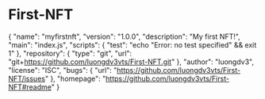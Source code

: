 # First-NFT
{
  "name": "myfirstnft",
  "version": "1.0.0",
  "description": "My first NFT!",
  "main": "index.js",
  "scripts": {
    "test": "echo \"Error: no test specified\" && exit 1"
  },
  "repository": {
    "type": "git",
    "url": "git+https://github.com/luongdv3vts/First-NFT.git"
  },
  "author": "luongdv3",
  "license": "ISC",
  "bugs": {
    "url": "https://github.com/luongdv3vts/First-NFT/issues"
  },
  "homepage": "https://github.com/luongdv3vts/First-NFT#readme"
}

